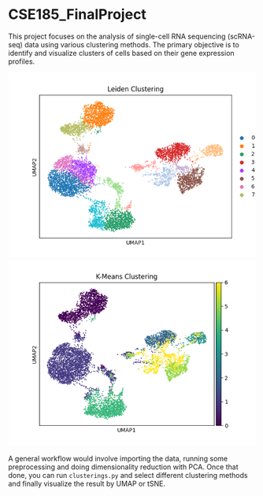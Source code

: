 # CSE185_FinalProject
 
This project focuses on the analysis of single-cell RNA sequencing (scRNA-seq)
data using various clustering methods. The primary objective is to identify 
and visualize clusters of cells based on their gene expression profiles.


![Leiden_clustering](Leiden_clustering.png)
![K-means_clustering](K-means_clustering.png)

A general workflow would involve importing the data, running some preprocessing and doing dimensionality reduction with PCA.
Once that done, you can run `clusterings.py` and select different clustering methods and finally visualize the result by UMAP or tSNE.
